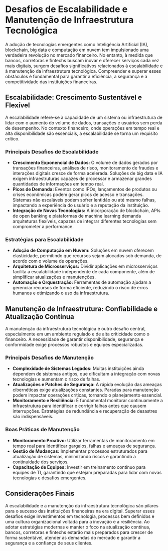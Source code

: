 # Desafios de Escalabilidade e Manutenção de Infraestrutura Tecnológica

A adoção de tecnologias emergentes como Inteligência Artificial (IA), blockchain, big data e computação em nuvem tem impulsionado uma verdadeira revolução no mercado financeiro. No entanto, à medida que bancos, corretoras e fintechs buscam inovar e oferecer serviços cada vez mais digitais, surgem desafios significativos relacionados à escalabilidade e à manutenção da infraestrutura tecnológica. Compreender e superar esses obstáculos é fundamental para garantir a eficiência, a segurança e a competitividade das instituições financeiras.

## Escalabilidade: Crescimento Sustentável e Flexível

A escalabilidade refere-se à capacidade de um sistema ou infraestrutura de lidar com o aumento do volume de dados, transações e usuários sem perda de desempenho. No contexto financeiro, onde operações em tempo real e alta disponibilidade são essenciais, a escalabilidade se torna um requisito crítico.

### Principais Desafios de Escalabilidade

- **Crescimento Exponencial de Dados:** O volume de dados gerados por transações financeiras, análises de risco, monitoramento de fraudes e interações digitais cresce de forma acelerada. Soluções de big data e IA exigem infraestruturas capazes de processar e armazenar grandes quantidades de informações em tempo real.
- **Picos de Demanda:** Eventos como IPOs, lançamentos de produtos ou crises econômicas podem gerar picos de acesso e transações. Sistemas não escaláveis podem sofrer lentidão ou até mesmo falhas, impactando a experiência do usuário e a reputação da instituição.
- **Integração de Novas Tecnologias:** A incorporação de blockchain, APIs de open banking e plataformas de machine learning demanda arquiteturas flexíveis, capazes de integrar diferentes tecnologias sem comprometer a performance.

### Estratégias para Escalabilidade

- **Adoção de Computação em Nuvem:** Soluções em nuvem oferecem elasticidade, permitindo que recursos sejam alocados sob demanda, de acordo com o volume de operações.
- **Arquitetura de Microsserviços:** Dividir aplicações em microsserviços facilita a escalabilidade independente de cada componente, além de simplificar atualizações e manutenções.
- **Automação e Orquestração:** Ferramentas de automação ajudam a gerenciar recursos de forma eficiente, reduzindo o risco de erros humanos e otimizando o uso da infraestrutura.

## Manutenção de Infraestrutura: Confiabilidade e Atualização Contínua

A manutenção da infraestrutura tecnológica é outro desafio central, especialmente em um ambiente regulado e de alta criticidade como o financeiro. A necessidade de garantir disponibilidade, segurança e conformidade exige processos robustos e equipes especializadas.

### Principais Desafios de Manutenção

- **Complexidade de Sistemas Legados:** Muitas instituições ainda dependem de sistemas antigos, que dificultam a integração com novas tecnologias e aumentam o risco de falhas.
- **Atualizações e Patches de Segurança:** A rápida evolução das ameaças cibernéticas exige atualizações constantes. Paradas para manutenção podem impactar operações críticas, tornando o planejamento essencial.
- **Monitoramento e Resiliência:** É fundamental monitorar continuamente a infraestrutura para identificar e corrigir falhas antes que causem interrupções. Estratégias de redundância e recuperação de desastres são indispensáveis.

### Boas Práticas de Manutenção

- **Monitoramento Proativo:** Utilizar ferramentas de monitoramento em tempo real para identificar gargalos, falhas e ameaças de segurança.
- **Gestão de Mudanças:** Implementar processos estruturados para atualização de sistemas, minimizando riscos e garantindo a continuidade dos serviços.
- **Capacitação de Equipes:** Investir em treinamento contínuo para equipes de TI, garantindo que estejam preparadas para lidar com novas tecnologias e desafios emergentes.

## Considerações Finais

A escalabilidade e a manutenção da infraestrutura tecnológica são pilares para o sucesso das instituições financeiras na era digital. Superar esses desafios exige investimentos em tecnologia, processos bem definidos e uma cultura organizacional voltada para a inovação e a resiliência. Ao adotar estratégias modernas e manter o foco na atualização contínua, bancos, corretoras e fintechs estarão mais preparados para crescer de forma sustentável, atender às demandas do mercado e garantir a segurança e a confiança de seus clientes.